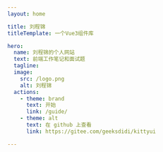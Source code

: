 ```yaml
---
layout: home

title: 刘程锦
titleTemplate: 一个Vue3组件库

hero:
  name: 刘程锦的个人网站
  text: 前端工作笔记和面试题
  tagline: 
  image:
    src: /logo.png
    alt: 刘程锦
  actions:
    - theme: brand
      text: 开始
      link: /guide/
    - theme: alt
      text: 在 github 上查看
      link: https://gitee.com/geeksdidi/kittyui

---
```

